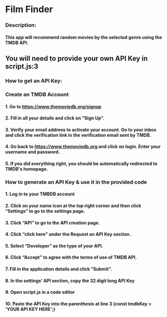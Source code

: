# Film Finder

### Description:

#### This app will recommend random movies by the selected genre using the TMDB API.

## **You will need to provide your own API Key in script.js:3**

### How to get an API Key:

### Create an TMDB Account

#### 1. Go to https://www.themoviedb.org/signup

#### 2. Fill in all your details and click on "Sign Up".

#### 3. Verify your email address to activate your account. Go to your inbox and click the verification link in the verification email sent by TMDB.

#### 4. Go back to https://www.themoviedb.org and click on login. Enter your username and password.

#### 5. If you did everything right, you should be automatically redirected to TMDB's homepage.

### How to generate an API Key & use it in the provided code

#### 1. Log in to your TMBDB account

#### 2. Click on your name icon at the top right corner and then click “Settings” to go to the settings page.

#### 3. Click “API” to go to the API creation page.

#### 4. Click “click here” under the **Request an API Key** section.

#### 5. Select “Developer” as the type of your API.

#### 6. Click “Accept” to agree with the terms of use of TMDB API.

#### 7. Fill in the application details and click “Submit”.

#### 8. In the settings' API section, copy the 32 digit long API Key

#### 9. Open script.js in a code editor

#### 10. Paste the API Key into the parenthesis at line 3 (const tmdbKey = 'YOUR API KEY HERE';)
